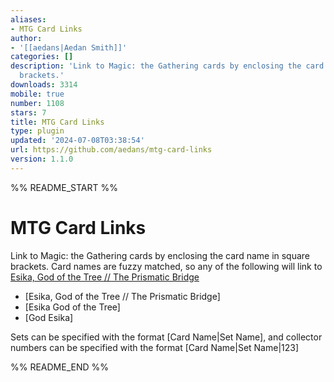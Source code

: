```yaml
---
aliases:
- MTG Card Links
author:
- '[[aedans|Aedan Smith]]'
categories: []
description: 'Link to Magic: the Gathering cards by enclosing the card name in square
  brackets.'
downloads: 3314
mobile: true
number: 1108
stars: 7
title: MTG Card Links
type: plugin
updated: '2024-07-08T03:38:54'
url: https://github.com/aedans/mtg-card-links
version: 1.1.0
---
```


%% README_START %%

# MTG Card Links

Link to Magic: the Gathering cards by enclosing the card name in square brackets. 
Card names are fuzzy matched, so any of the following will link to [Esika, God of the Tree // The Prismatic Bridge](https://scryfall.com/card/khm/168/esika-god-of-the-tree-the-prismatic-bridge)

- [Esika, God of the Tree // The Prismatic Bridge]
- [Esika God of the Tree]
- [God Esika]

Sets can be specified with the format [Card Name|Set Name], and collector 
numbers can be specified with the format [Card Name|Set Name|123]

%% README_END %%